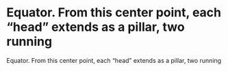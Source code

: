 # Equator. From this center point, each “head” extends as a pillar, two running

Equator. From this center point, each “head” extends as a pillar, two running